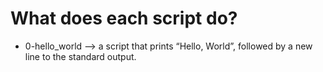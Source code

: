 # What does each script do?

- 0-hello_world --> a script that prints “Hello, World”, followed by a new line to the standard output. 		

